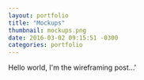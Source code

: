 ```yaml
---
layout: portfolio
title: "Mockups"
thumbnail: mockups.png
date: 2016-03-02 09:15:51 -0300
categories: portfolio
---
```

Hello world, I'm the wireframing post...'